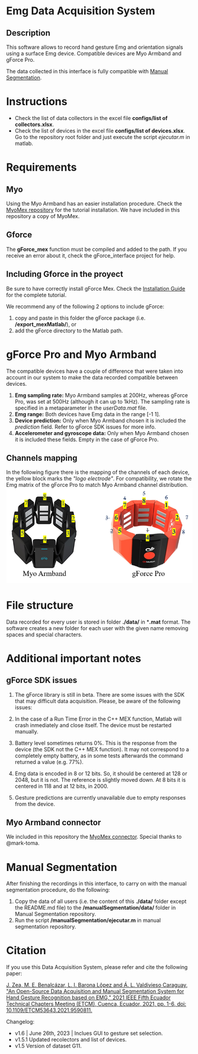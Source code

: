 # Emg Data Acquisition System
## Description
This software allows to record hand gesture Emg and orientation signals using a surface Emg device. Compatible devices are Myo Armband and gForce Pro.

The data collected in this interface is fully compatible with [Manual Segmentation](https://github.com/laboratorioAI/manualSegmentation).

# Instructions
* Check the list of data collectors in the excel file **configs/list of collectors.xlsx**. 
* Check the list of devices in the excel file **configs/list of devices.xlsx**. 
Go to the repository root folder and just execute the script *ejecutar.m* in matlab.

# Requirements

## Myo
Using the Myo Armband has an easier installation procedure. 
Check the [MyoMex repository](https://github.com/mark-toma/MyoMex) for the tutorial installation.
We have included in this repository a copy of MyoMex.

## Gforce
The **gForce_mex** function must be compiled and added to the path. If you receive an error about it, check the gForce_interface project for help.
## Including Gforce in the proyect
Be sure to have correctly install gForce Mex. Check the [Installation Guide](https://github.com/laboratorioAI/gForce_interface)
for the complete tutorial.

We recommend any of the following 2 options to include gForce:
1. copy and paste in this folder the gForce package (i.e. **/export_mexMatlab/**), or
1. add the gForce directory to the Matlab path.

# gForce Pro and Myo Armband
The compatible devices have a couple of difference that were taken into account in our system to make the data recorded compatible between devices. 
1. **Emg sampling rate:** Myo Armband samples at 200Hz, whereas gForce Pro, was set at 500Hz (although it can up to 1kHz). The sampling rate is specified in a metaparameter in the *userData.mat* file.
1. **Emg range:** Both devices have Emg data in the range [-1 1].
1. **Device prediction:** Only when Myo Armband chosen it is included the *prediction* field. Refer to gForce SDK issues for more info.
1. **Accelerometer and gyroscope data:** Only when Myo Armband chosen it is included these fields. Empty in the case of gForce Pro.

## Channels mapping
In the following figure there is the mapping of the channels of each device, the yellow block marks the *"logo electrode"*. For compatibility, we rotate the Emg matrix of the gForce Pro to match Myo Armband channel distribution.
![Device channels mapping](./images/channelsMapping.png)

# File structure
Data recorded for every user is stored in folder **./data/** in ***.mat** format. The software creates a new folder for each user with the given name removing spaces and special characters.

# Additional important notes


## gForce SDK issues
1. The gForce library is still in beta. There are some issues with the SDK that may difficult data acquisition. Please, be aware of the following issues:
1. In the case of a Run Time Error in the C++ MEX function, Matlab will crash inmediately and close itself. The device must be restarted manually. 
1. Battery level sometimes returns 0%. This is the response from the device (the SDK not the C++ MEX function). It may not correspond to a completely empty battery, as in some tests afterwards the command returned a value (e.g. 77%). 

1. Emg data is encoded in 8 or 12 bits. So, it should be centered at 128 or 2048, but it is not. The reference is slightly moved down. At 8 bits it is centered in 118 and at 12 bits, in 2000.

1. Gesture predictions are currently unavailable due to empty responses from the device.

## Myo Armband connector
We included in this repository the [MyoMex connector](https://github.com/mark-toma/MyoMex). Special thanks to @mark-toma.


# Manual Segmentation
After finishing the recordings in this interface, to carry on with the manual segmentation procedure, do the following:
1. Copy the data of all users (i.e. the content of this **./data/** folder except the README.md file) to the **/manualSegmentation/data/** folder in Manual Segmentation repository.
1. Run the script **/manualSegmentation/ejecutar.m** in manual segmentation repository.

# Citation
If you use this Data Acquisition System, please refer and cite the following paper:

[J. Zea, M. E. Benalcázar, L. I. Barona Lôpez and Á. L. Valdivieso Caraguay, "An Open-Source Data Acquisition and Manual Segmentation System for Hand Gesture Recognition based on EMG," 2021 IEEE Fifth Ecuador Technical Chapters Meeting (ETCM), Cuenca, Ecuador, 2021, pp. 1-6, doi: 10.1109/ETCM53643.2021.9590811.](https://github.com/laboratorioAI/dataAcquisition)

Changelog:
* v1.6 | June 26th, 2023 | Inclues GUI to gesture set selection. 
* v1.5.1 Updated recolectors and list of devices. 
* v1.5 Version of dataset G11.